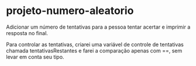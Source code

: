 # projeto-numero-aleatorio

Adicionar um número de tentativas para a pessoa tentar acertar e imprimir a resposta no final.
   
   Para controlar as tentativas, criarei uma variável de controle de tentativas chamada tentativasRestantes e farei a comparação apenas com ==, sem levar em conta seu tipo.

